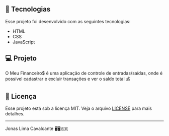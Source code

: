 ## 🚀 Tecnologias

Esse projeto foi desenvolvido com as seguintes tecnologias:

- HTML
- CSS
- JavaScript

## 💻 Projeto

O Meu Financeiro$ é uma aplicação de controle de entradas/saídas, onde é possível cadastrar e excluir transações e ver o saldo total 💰

## :memo: Licença

Esse projeto está sob a licença MIT. Veja o arquivo [LICENSE](LICENSE.md) para mais detalhes.

---

Jonas Lima Cavalcante 🖥🖥🇧🇷